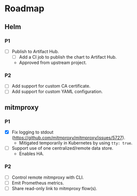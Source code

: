 # Roadmap

## Helm

### P1

- [ ] Publish to Artifact Hub.
  - [ ] Add a CI job to publish the chart to Artifact Hub.
  - Approved from upstream project.

### P2

- [ ] Add support for custom CA certificate.
- [ ] Add support for custom YAML configuration.

## mitmproxy

### P1

- [x] Fix logging to stdout (https://github.com/mitmproxy/mitmproxy/issues/5727).
  - Mitigated temporarily in Kubernetes by using `tty: true`. 
- [ ] Support use of one centralized/remote data store.
  - Enables HA.

### P2

- [ ] Control remote mitmproxy with CLI.
- [ ] Emit Prometheus metrics.
- [ ] Share read-only link to mitmproxy flow(s).
